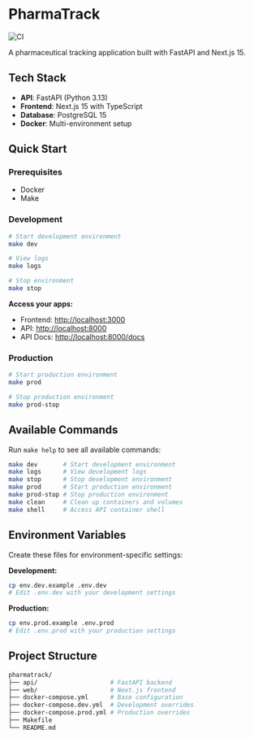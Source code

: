 # PharmaTrack

![CI](https://github.com/woodywoodster/pharmatrack/workflows/CI/badge.svg)

A pharmaceutical tracking application built with FastAPI and Next.js 15.

## Tech Stack

- **API**: FastAPI (Python 3.13)
- **Frontend**: Next.js 15 with TypeScript
- **Database**: PostgreSQL 15
- **Docker**: Multi-environment setup

## Quick Start

### Prerequisites

- Docker
- Make

### Development

```bash
# Start development environment
make dev

# View logs
make logs

# Stop environment
make stop
```

**Access your apps:**

- Frontend: <http://localhost:3000>
- API: <http://localhost:8000>
- API Docs: <http://localhost:8000/docs>

### Production

```bash
# Start production environment
make prod

# Stop production environment
make prod-stop
```

## Available Commands

Run `make help` to see all available commands:

```bash
make dev       # Start development environment
make logs      # View development logs
make stop      # Stop development environment
make prod      # Start production environment
make prod-stop # Stop production environment
make clean     # Clean up containers and volumes
make shell     # Access API container shell
```

## Environment Variables

Create these files for environment-specific settings:

**Development:**

```bash
cp env.dev.example .env.dev
# Edit .env.dev with your development settings
```

**Production:**

```bash
cp env.prod.example .env.prod
# Edit .env.prod with your production settings
```

## Project Structure

```bash
pharmatrack/
├── api/                    # FastAPI backend
├── web/                    # Next.js frontend
├── docker-compose.yml      # Base configuration
├── docker-compose.dev.yml  # Development overrides
├── docker-compose.prod.yml # Production overrides
├── Makefile
└── README.md
```
